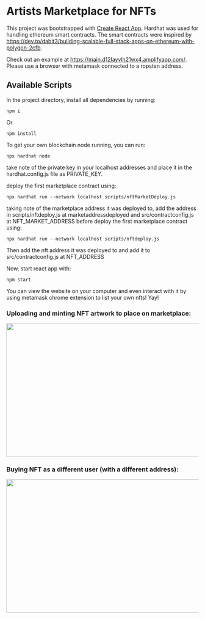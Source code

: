 # Artists Marketplace for NFTs

This project was bootstrapped with [Create React App](https://github.com/facebook/create-react-app).
Hardhat was used for handling ethereum smart contracts. The smart contracts were inspired by https://dev.to/dabit3/building-scalable-full-stack-apps-on-ethereum-with-polygon-2cfb.

Check out an example at https://main.d12layvlh21wx4.amplifyapp.com/. Please use a browser with metamask connected to a ropsten address. 

## Available Scripts

In the project directory, install all dependencies by running:
```
npm i
```
Or
```
npm install
```
To get your own blockchain node running, you can run:
```
npx hardhat node 
```
take note of the private key in your localhost addresses and place it in the hardhat.config.js file as PRIVATE_KEY.

deploy the first marketplace contract using:
```
npx hardhat run --network localhost scripts/nftMarketDeploy.js 
```
taking note of the marketplace address it was deployed to, add the address in 
scripts/nftdeploy.js at marketaddressdeployed and src/contractconfig.js at NFT_MARKET_ADDRESS
before deploy the first marketplace contract using:
```
npx hardhat run --network localhost scripts/nftdeploy.js 
```
Then add the nft address it was deployed to and add it to src/contractconfig.js at NFT_ADDRESS

Now, start react app with:
```
npm start
```
You can view the website on your computer and even interact with it by using metamask chrome extension to list your own nfts! Yay!



### Uploading and minting NFT artwork to place on marketplace:
<img src="creatingnft.gif" width="600" height="350"/>

### Buying NFT as a different user (with a different address):
<img src="buyingNftFromDifferentAccount.gif" width="600" height="350"/>


<!-- <img src="finalrecording_MOV_SparkVideo.gif" width="600" height="350"/> -->

